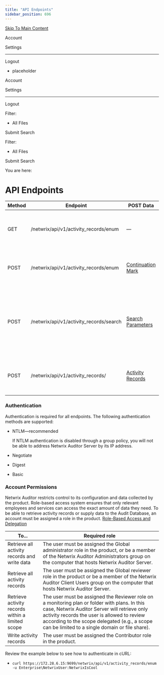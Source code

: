 ```yaml
---
title: "API Endpoints"
sidebar_position: 696
---
```


[Skip To Main Content](#)

Account

Settings

---

Logout

* placeholder

Account

Settings

---

Logout

Filter: 

* All Files

Submit Search

Filter: 

* All Files

Submit Search

You are here:

# API Endpoints

| Method | Endpoint | POST Data | Description |
| --- | --- | --- | --- |
| GET | /netwrix/api/v1/activity_records/enum | — | Returns Activity Records.  [Retrieve Activity Records](RetrieveActivityRecords) |
| POST | /netwrix/api/v1/activity_records/enum | [Continuation Mark](PostData/ContinuationMark) | Returns next 1,000 Activity Records.  [Continuation Mark](PostData/ContinuationMark) |
| POST | /netwrix/api/v1/activity_records/search | [Search Parameters](PostData/SearchParameters) | Returns Activity Records matching a criteria defined in search parameters.  [Search Activity Records](SearchActivityRecords) |
| POST | /netwrix/api/v1/activity_records/ | [Activity Records](PostData/ActivityRecords) | Writes data to the Audit Database.  [Write Activity Records](WriteActivityRecords) |

### Authentication

Authentication is required for all endpoints. The following authentication methods are supported:

* NTLM—recommended

  If NTLM authentication is disabled through a group policy, you will not be able to address Netwrix Auditor Server by its IP address.
* Negotiate
* Digest
* Basic

### Account Permissions

Netwrix Auditor restricts control to its configuration and data collected by the product. Role-based access system ensures that only relevant employees and services can access the exact amount of data they need. To be able to retrieve activity records or supply data to the Audit Database, an account must be assigned a role in the product. [Role-Based Access and Delegation](../Admin/MonitoringPlans/Delegation)

| To... | Required role |
| --- | --- |
| Retrieve all activity records and write data | The user must be assigned the Global administrator role in the product, or be a member of the Netwrix Auditor Administrators group on the computer that hosts Netwrix Auditor Server. |
| Retrieve all activity records | The user must be assigned the Global reviewer role in the product or be a member of the Netwrix Auditor Client Users group on the computer that hosts Netwrix Auditor Server. |
| Retrieve activity records within a limited scope | The user must be assigned the Reviewer role on a monitoring plan or folder with plans. In this case, Netwrix Auditor Server will retrieve only activity records the user is allowed to review according to the scope delegated (e.g., a scope can be limited to a single domain or file share). |
| Write activity records | The user must be assigned the Contributor role in the product. |

Review the example below to see how to authenticate in cURL:

* `curl https://172.28.6.15:9699/netwrix/api/v1/activity_records/enum -u Enterprise\NetwrixUser:NetwrixIsCool`